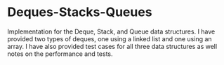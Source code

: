 # Deques-Stacks-Queues
Implementation for the Deque, Stack, and Queue data structures. I have provided two types of deques, one using a linked list and one using an array. I have also provided test cases for all three data structures as well notes on the performance and tests. 
